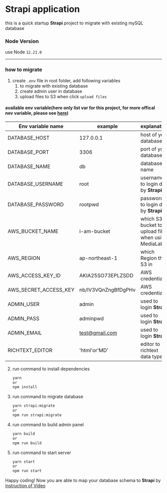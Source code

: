 # Strapi application

this is a quick startup **Strapi** project to migrate with existing mySQL database

### Node Version

use Node `12.21.0`

***

### how to migrate

1. create `.env` file in root folder, add following variables
   1. to migrate with existing database
   2. create admin user in database
   3. upload files to S3 when click `upload files`

#### available env variable(here only list var for this project, for more offical nev variable, please see [here](https://strapi.io/documentation/developer-docs/latest/setup-deployment-guides/configurations.html#environment))
| Env variable name  |  example  | explanation |
|---|---|---|
|DATABASE_HOST| 127.0.0.1|host of your database
|DATABASE_PORT| 3306| port of your database|
|DATABASE_NAME| db| database name |
|DATABASE_USERNAME|root | username to login db by **Strapi** |
|DATABASE_PASSWORD| rootpwd| password to login db by **Strapi**|
|AWS_BUCKET_NAME| i-am-bucket| which S3 bucket to upload files when using MediaLab |
|AWS_REGION|ap-northeast-1 | which Region the S3 in|
|AWS_ACCESS_KEY_ID| AKIA25SO73EPLZSDD| AWS credential |
|AWS_SECRET_ACCESS_KEY|nb/lV3VQnZngBfDgPHv | AWS credential |
|ADMIN_USER| admin| used to login **Strapi** |
|ADMIN_PASS| adminpwd| used to login **Strapi**|
|ADMIN_EMAIL| test@gmail.com| used to login **Strapi**|
|RICHTEXT_EDITOR| 'html'or'MD' | editor to richtext data type|
2. run command to install dependencies
    ```bash
    yarn
    or
    npm install
    ```
3. run command to migrate database
    ```bash
    yarn strapi:migrate
    or
    npm run strapi:migrate
    ```
4. run command to build admin panel
    ```bash
    yarn build
    or
    npm run build
    ```
5. run command to start server
    ```bash
    yarn start
    or
    npm run start
    ```

Happy coding!
Now you are able to map your database schema to **Strapi** by [instruction of Video](https://www.youtube.com/watch?v=PaNSN_h1_JA)
